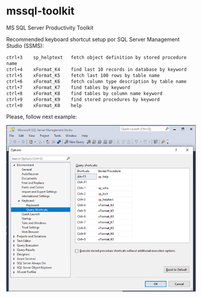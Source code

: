 # mssql-toolkit
MS SQL Server Productivity Toolkit

Recommended keyboard shortcut setup por SQL Server Management Studio (SSMS): 
``` 
ctrl+3	  sp_helptext	fetch object definition by stored procedure name
ctrl+4    xFormat_K4 	find last 10 records in database by keyword
ctrl+5    xFormat_K5    fetch last 100 rows by table name
ctrl+6    xFormat_K6    fetch column type description by table name
ctrl+7    xFormat_K7    find tables by keyword 
ctrl+8    xFormat_K8    find tables by column name keyword
ctrl+9    xFormat_K9    find stored procedures by keyword
ctrl+0    xFormat_K0    help
```
Please, follow next example:

![SSMS Toolkit Setup](/setup.png)
